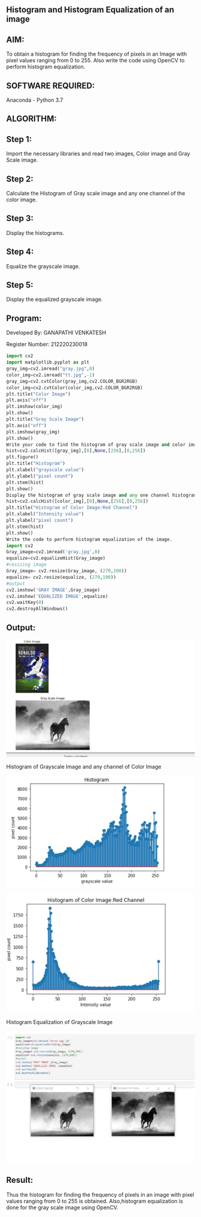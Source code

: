 ## Histogram and Histogram Equalization of an image ##
## AIM: ##

To obtain a histogram for finding the frequency of pixels in an Image with pixel values ranging from 0 to 255. Also write the code using OpenCV to perform histogram equalization.

## SOFTWARE REQUIRED: ##
Anaconda - Python 3.7

## ALGORITHM: ##
## Step 1: ##

Import the necessary libraries and read two images, Color image and Gray Scale image.

## Step 2: ##

Calculate the Histogram of Gray scale image and any one channel of the color image.

## Step 3: ##

Display the histograms.

## Step 4: ##

Equalize the grayscale image.

## Step 5: ##

Display the equalized grayscale image.

## Program: ##
Developed By: GANAPATHI VENKATESH

Register Number: 212220230018
```python
import cv2
import matplotlib.pyplot as plt
gray_img=cv2.imread("gray.jpg",0)
color_img=cv2.imread("tt.jpg",-1)
gray_img=cv2.cvtColor(gray_img,cv2.COLOR_BGR2RGB)
color_img=cv2.cvtColor(color_img,cv2.COLOR_BGR2RGB)
plt.title("Color Image")
plt.axis("off")
plt.imshow(color_img)
plt.show()
plt.title("Gray Scale Image")
plt.axis("off")
plt.imshow(gray_img)
plt.show()
Write your code to find the histogram of gray scale image and color image channels.
hist=cv2.calcHist([gray_img],[0],None,[256],[0,256])
plt.figure()
plt.title("Histogram")
plt.xlabel("grayscale value")
plt.ylabel("pixel count")
plt.stem(hist)
plt.show()
Display the histogram of gray scale image and any one channel histogram from color image
hist=cv2.calcHist([color_img],[0],None,[256],[0,256])
plt.title("Histogram of Color Image:Red Channel")
plt.xlabel("Intensity value")
plt.ylabel("pixel count")
plt.stem(hist)
plt.show()
Write the code to perform histogram equalization of the image.
import cv2
Gray_image=cv2.imread('gray.jpg',0)
equalize=cv2.equalizeHist(Gray_image)
#resizing image 
Gray_image= cv2.resize(Gray_image, (270,190))
equalize= cv2.resize(equalize, (270,190))
#output
cv2.imshow('GRAY IMAGE',Gray_image)
cv2.imshow('EQUALIZED IMAGE',equalize)
cv2.waitKey(0)
cv2.destroyAllWindows()
```
## Output: ##
![image](https://github.com/20004426-venkatesh/Histogram-of-an-image/blob/main/h1.jpg)

Histogram of Grayscale Image and any channel of Color Image

![image](https://github.com/20004426-venkatesh/Histogram-of-an-image/blob/main/h2.jpg)

![image](https://github.com/20004426-venkatesh/Histogram-of-an-image/blob/main/h3.jpg)

Histogram Equalization of Grayscale Image

![image](https://github.com/20004426-venkatesh/Histogram-of-an-image/blob/main/h4.jpg)

## Result: ##
Thus the histogram for finding the frequency of pixels in an image with pixel values ranging from 0 to 255 is obtained. Also,histogram equalization is done for the gray scale image using OpenCV.


